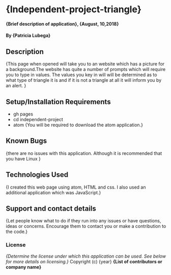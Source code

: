 # {Independent-project-triangle}
#### {Brief description of application}, {August, 10,2018}
#### By **{Patricia Lubega}**
## Description
{This page when opened will take you to an website which has a picture for a background.The website has quite a number of prompts which will require you to type in values. The values you key in will will be determined as to what type of triangle it is and if it is not a triangle at all it will inform you by an alert. }
## Setup/Installation Requirements
* gh pages
* cd independent-project
* atom
{You will be required to download the atom application.}
## Known Bugs
{there are no issues with this application. Although it is recommended that you have Linux }
## Technologies Used
{I created this web page using atom, HTML and css. I also used an additional application which was JavaScript.}
## Support and contact details
{Let people know what to do if they run into any issues or have questions, ideas or concerns.  Encourage them to contact you or make a contribution to the code.}
### License
*{Determine the license under which this application can be used.  See below for more details on licensing.}*
Copyright (c) {year} **{List of contributors or company name}**
